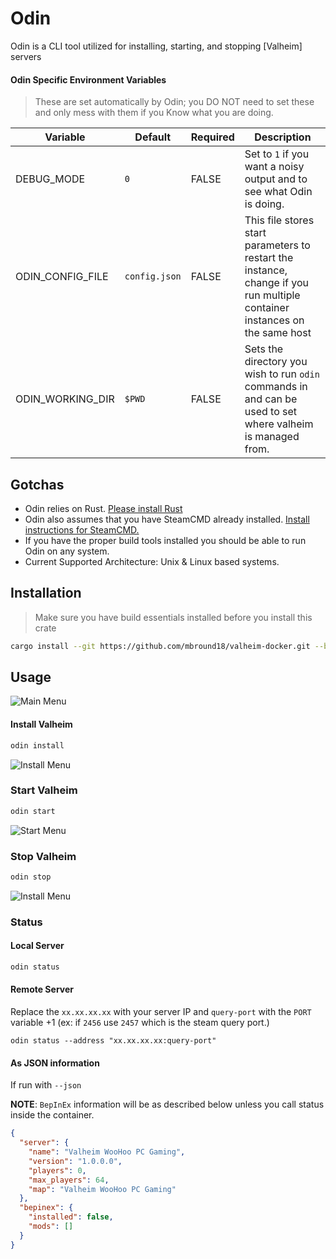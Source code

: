# Odin

Odin is a CLI tool utilized for installing, starting, and stopping [Valheim] servers

#### Odin Specific Environment Variables

> These are set automatically by Odin;
> you DO NOT need to set these and only mess with them if you Know what you are doing.

| Variable                 | Default                | Required | Description |
|--------------------------|------------------------|----------|-------------|
| DEBUG_MODE               | `0`                    | FALSE    | Set to `1` if you want a noisy output and to see what Odin is doing.
| ODIN_CONFIG_FILE         | `config.json`          | FALSE    | This file stores start parameters to restart the instance, change if you run multiple container instances on the same host |
| ODIN_WORKING_DIR         | `$PWD`                 | FALSE    | Sets the directory you wish to run `odin` commands in and can be used to set where valheim is managed from. |

## Gotchas

- Odin relies on Rust. [Please install Rust](https://www.rust-lang.org/tools/install)
- Odin also assumes that you have SteamCMD already installed. [Install instructions for SteamCMD.](https://developer.valvesoftware.com/wiki/SteamCMD)
- If you have the proper build tools installed you should be able to run Odin on any system.
- Current Supported Architecture: Unix & Linux based systems.

## Installation

> Make sure you have build essentials installed before you install this crate

```sh
cargo install --git https://github.com/mbround18/valheim-docker.git --branch main
```

## Usage

![Main Menu](./assets/main-menu.png)

#### Install Valheim

```sh
odin install
```

![Install Menu](./assets/install-menu.png)

### Start Valheim

```sh
odin start
```

![Start Menu](./assets/start-menu.png)

### Stop Valheim

```sh
odin stop
```

![Install Menu](./assets/stop-menu.png)


### Status

#### Local Server

```sh
odin status
```

#### Remote Server

Replace the `xx.xx.xx.xx` with your server IP and `query-port` with the `PORT` variable +1 (ex: if `2456` use `2457` which is the steam query port.)

```shell
odin status --address "xx.xx.xx.xx:query-port"
```

#### As JSON information 

If run with `--json`

**NOTE**: `BepInEx` information will be as described below unless you call status inside the container. 

```json
{
  "server": {
    "name": "Valheim WooHoo PC Gaming",
    "version": "1.0.0.0",
    "players": 0,
    "max_players": 64,
    "map": "Valheim WooHoo PC Gaming"
  },
  "bepinex": {
    "installed": false,
    "mods": []
  }
}
```
